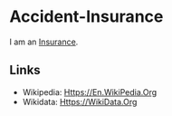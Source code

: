 # Accident-Insurance

I am an [Insurance](670046.md).

## Links

- Wikipedia: [Https://En.WikiPedia.Org](https://en.wikipedia.org/wiki/Accident_insurance)
- Wikidata: [Https://WikiData.Org](https://www.wikidata.org/wiki/Q2493211)
